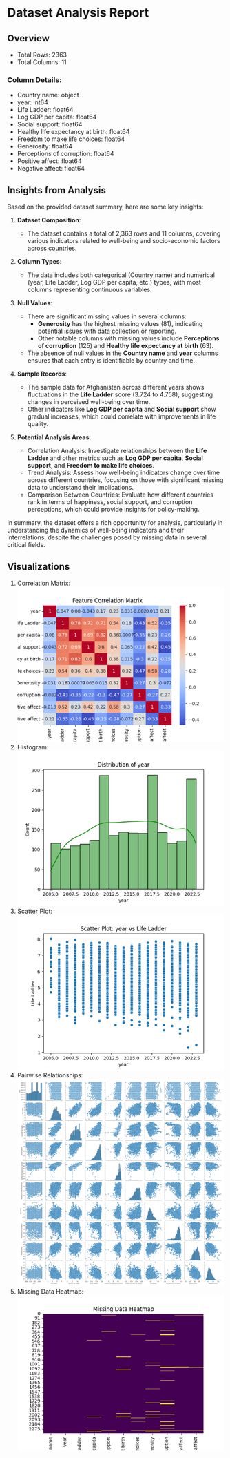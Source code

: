 # Dataset Analysis Report

## Overview
- Total Rows: 2363
- Total Columns: 11

### Column Details:
- Country name: object
- year: int64
- Life Ladder: float64
- Log GDP per capita: float64
- Social support: float64
- Healthy life expectancy at birth: float64
- Freedom to make life choices: float64
- Generosity: float64
- Perceptions of corruption: float64
- Positive affect: float64
- Negative affect: float64

## Insights from Analysis
Based on the provided dataset summary, here are some key insights:

1. **Dataset Composition**:
   - The dataset contains a total of 2,363 rows and 11 columns, covering various indicators related to well-being and socio-economic factors across countries.

2. **Column Types**:
   - The data includes both categorical (Country name) and numerical (year, Life Ladder, Log GDP per capita, etc.) types, with most columns representing continuous variables.

3. **Null Values**:
   - There are significant missing values in several columns:
     - **Generosity** has the highest missing values (81), indicating potential issues with data collection or reporting.
     - Other notable columns with missing values include **Perceptions of corruption** (125) and **Healthy life expectancy at birth** (63). 
   - The absence of null values in the **Country name** and **year** columns ensures that each entry is identifiable by country and time.

4. **Sample Records**:
   - The sample data for Afghanistan across different years shows fluctuations in the **Life Ladder** score (3.724 to 4.758), suggesting changes in perceived well-being over time.
   - Other indicators like **Log GDP per capita** and **Social support** show gradual increases, which could correlate with improvements in life quality.

5. **Potential Analysis Areas**:
   - Correlation Analysis: Investigate relationships between the **Life Ladder** and other metrics such as **Log GDP per capita**, **Social support**, and **Freedom to make life choices**.
   - Trend Analysis: Assess how well-being indicators change over time across different countries, focusing on those with significant missing data to understand their implications.
   - Comparison Between Countries: Evaluate how different countries rank in terms of happiness, social support, and corruption perceptions, which could provide insights for policy-making.

In summary, the dataset offers a rich opportunity for analysis, particularly in understanding the dynamics of well-being indicators and their interrelations, despite the challenges posed by missing data in several critical fields.

## Visualizations
1. Correlation Matrix: ![Correlation Matrix](correlation_matrix_plot.png)
2. Histogram: ![Distribution Histogram](distribution_histogram.png)
3. Scatter Plot: ![Scatter Plot](scatter_plot_chart.png)
4. Pairwise Relationships: ![Pair Plot](pairwise_relationship_plot.png)
5. Missing Data Heatmap: ![Missing Data Heatmap](missing_data_heatmap.png)
